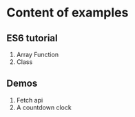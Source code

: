 # Content of examples

## ES6 tutorial

1. Array Function
1. Class

## Demos

1. Fetch api
1. A countdown clock